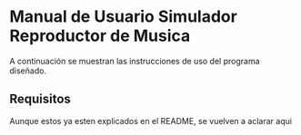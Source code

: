 # Manual de Usuario Simulador Reproductor de Musica
A continuación se muestran las instrucciones de uso del programa diseñado.

## Requisitos

Aunque estos ya esten explicados en el README, se vuelven a aclarar aqui


